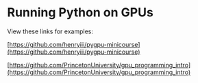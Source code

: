 # Running Python on GPUs

View these links for examples:  

[https://github.com/henryiii/pygpu-minicourse](https://github.com/henryiii/pygpu-minicourse)  

[https://github.com/PrincetonUniversity/gpu_programming_intro](https://github.com/PrincetonUniversity/gpu_programming_intro)
